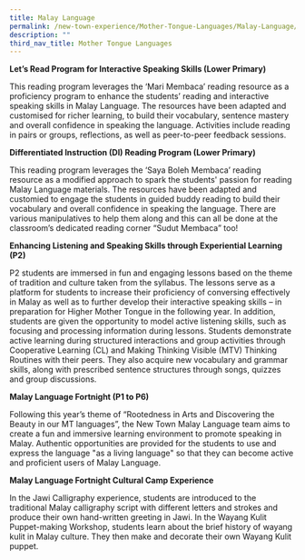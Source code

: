 ```yaml
---
title: Malay Language
permalink: /new-town-experience/Mother-Tongue-Languages/Malay-Language/
description: ""
third_nav_title: Mother Tongue Languages
---
```

**Let’s Read Program for Interactive Speaking Skills (Lower Primary)**

This reading program leverages the ‘Mari Membaca’ reading resource as a proficiency program to enhance the students’ reading and interactive speaking skills in Malay Language. The resources have been adapted and customised for richer learning, to build their vocabulary, sentence mastery and overall confidence in speaking the language. Activities include reading in pairs or groups, reflections, as well as peer-to-peer feedback sessions.


**Differentiated Instruction (DI) Reading Program (Lower Primary)**

This reading program leverages the ‘Saya Boleh Membaca’ reading resource as a modified approach to spark the students' passion for reading Malay Language materials. The resources have been adapted and customied to engage the students in guided buddy reading to build their vocabulary and overall confidence in speaking the language. There are various manipulatives to help them along and this can all be done at the classroom’s dedicated reading corner “Sudut Membaca” too!


**Enhancing Listening and Speaking Skills through Experiential Learning (P2)**

P2 students are immersed in fun and engaging lessons based on the theme of tradition and culture taken from the syllabus. The lessons serve as a platform for students to increase their proficiency of conversing effectively in Malay as well as to further develop their interactive speaking skills – in preparation for Higher Mother Tongue in the following year. In addition, students are given the opportunity to model active listening skills, such as focusing and processing information during lessons. Students demonstrate active learning during structured interactions and group activities through Cooperative Learning (CL) and Making Thinking Visible (MTV) Thinking Routines with their peers. They also acquire new vocabulary and grammar skills, along with prescribed sentence structures through songs, quizzes and group discussions.


**Malay Language Fortnight (P1 to P6)**

Following this year’s theme of “Rootedness in Arts and Discovering the Beauty in our MT languages”, the New Town Malay Language team aims to create a fun and immersive learning environment to promote speaking in Malay. Authentic opportunities are provided for the students to use and express the language "as a living language" so that they can become active and proficient users of Malay Language.


**Malay Language Fortnight Cultural Camp Experience**

In the Jawi Calligraphy experience, students are introduced to the traditional Malay calligraphy script with different letters and strokes and produce their own hand-written greeting in Jawi.
 In the Wayang Kulit Puppet-making Workshop, students learn about the brief history of wayang kulit in Malay culture. They then make and decorate their own Wayang Kulit puppet.
